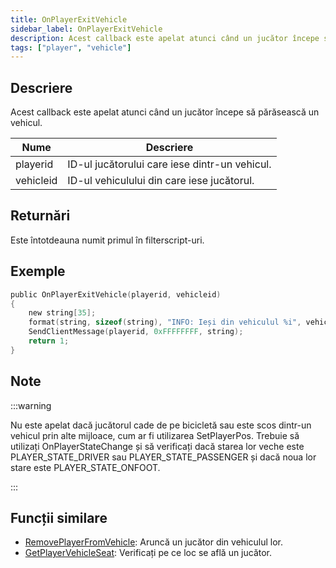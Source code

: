 ```yaml
---
title: OnPlayerExitVehicle
sidebar_label: OnPlayerExitVehicle
description: Acest callback este apelat atunci când un jucător începe să părăsească un vehicul.
tags: ["player", "vehicle"]
---
```


## Descriere

Acest callback este apelat atunci când un jucător începe să părăsească un vehicul.

| Nume      | Descriere                                       |
| --------- | ----------------------------------------------- |
| playerid  | ID-ul jucătorului care iese dintr-un vehicul.   |
| vehicleid | ID-ul vehiculului din care iese jucătorul.      |

## Returnări

Este întotdeauna numit primul în filterscript-uri.

## Exemple

```c
public OnPlayerExitVehicle(playerid, vehicleid)
{
    new string[35];
    format(string, sizeof(string), "INFO: Ieși din vehiculul %i", vehicleid);
    SendClientMessage(playerid, 0xFFFFFFFF, string);
    return 1;
}
```

## Note

:::warning

Nu este apelat dacă jucătorul cade de pe bicicletă sau este scos dintr-un vehicul prin alte mijloace, cum ar fi utilizarea SetPlayerPos. Trebuie să utilizați OnPlayerStateChange și să verificați dacă starea lor veche este PLAYER_STATE_DRIVER sau PLAYER_STATE_PASSENGER și dacă noua lor stare este PLAYER_STATE_ONFOOT.

:::

## Funcții similare

- [RemovePlayerFromVehicle](../functions/RemovePlayerFromVehicle): Aruncă un jucător din vehiculul lor.
- [GetPlayerVehicleSeat](../functions/GetPlayerVehicleSeat): Verificați pe ce loc se află un jucător.
